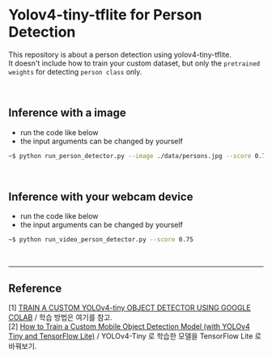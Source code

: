 # Yolov4-tiny-tflite for Person Detection
This repository is about a person detection using yolov4-tiny-tflite. <br/>
It doesn't include how to train your custom dataset, but only the ```pretrained weights``` for detecting ```person class``` only.


<br/>

## Inference with a image
* run the code like below 
* the input arguments can be changed by yourself
```bash
~$ python run_person_detector.py --image ./data/persons.jpg --score 0.75
```

<br/>


## Inference with your webcam device 
* run the code like below 
* the input arguments can be changed by yourself
```bash
~$ python run_video_person_detector.py --score 0.75
```

<br/>




***
## Reference 

[1] [TRAIN A CUSTOM YOLOv4-tiny OBJECT DETECTOR USING GOOGLE COLAB](https://medium.com/analytics-vidhya/train-a-custom-yolov4-tiny-object-detector-using-google-colab-b58be08c9593#a70f) / 학습 방법은 여기를 참고.<br/>
[2] [How to Train a Custom Mobile Object Detection Model (with YOLOv4 Tiny and TensorFlow Lite)](https://blog.roboflow.com/how-to-train-a-custom-mobile-object-detection-model/) / YOLOv4-Tiny 로 학습한 모델을 TensorFlow Lite 로 바꿔보기. <br/>